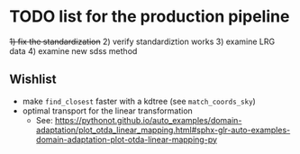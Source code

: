 # TODO list for the production pipeline

~~1) fix the standardization~~
2) verify standardiztion works
3) examine LRG data
4) examine new sdss method

## Wishlist

- make `find_closest` faster with a kdtree (see `match_coords_sky`)
- optimal transport for the linear transformation
  - See: <https://pythonot.github.io/auto_examples/domain-adaptation/plot_otda_linear_mapping.html#sphx-glr-auto-examples-domain-adaptation-plot-otda-linear-mapping-py>
